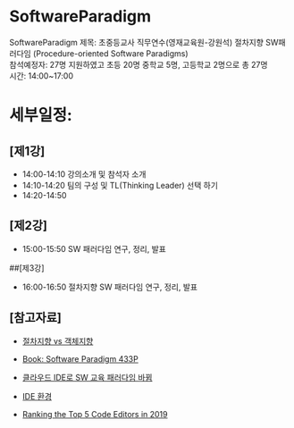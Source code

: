 # SoftwareParadigm
SoftwareParadigm
제목: 초중등교사 직무연수(영재교육원-강원석) 절차지향 SW패러다임 (Procedure-oriented Software Paradigms) <br>
참석예정자: 27명 지원하였고 초등 20명 중학교 5명, 고등학교 2명으로 총 27명  <br>
시간: 14:00~17:00  <br>

# 세부일정:
## [제1강]
* 14:00-14:10 강의소개 및 참석자 소개
* 14:10-14:20 팀의 구성 및 TL(Thinking Leader) 선택 하기
* 14:20-14:50 

## [제2강]
* 15:00-15:50 SW 패러다임 연구, 정리, 발표

##[제3강]
* 16:00-16:50 절차지향 SW 패러다임 연구, 정리, 발표 

## [참고자료]
* [절차지향 vs 객체지향](https://brownbears.tistory.com/407)
* [Book: Software Paradigm 433P](http://read.pudn.com/downloads95/ebook/389146/(Wiley)%20Software%20Paradigms.pdf)

* [클라우드 IDE로 SW 교육 패러다임 바뀜](http://www.bloter.net/archives/247118) <br>
* [IDE 환경](https://ko.wikipedia.org/wiki/%ED%86%B5%ED%95%A9_%EA%B0%9C%EB%B0%9C_%ED%99%98%EA%B2%BD) <br>
* [Ranking the Top 5 Code Editors in 2019](https://www.software.com/src/ranking-the-top-5-code-editors-2019) <br>
